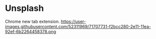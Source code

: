 # Unsplash
Chrome new tab extension.
https://user-images.githubusercontent.com/52311969/71707731-f2bcc280-2e11-11ea-92ef-6b2264458378.png

